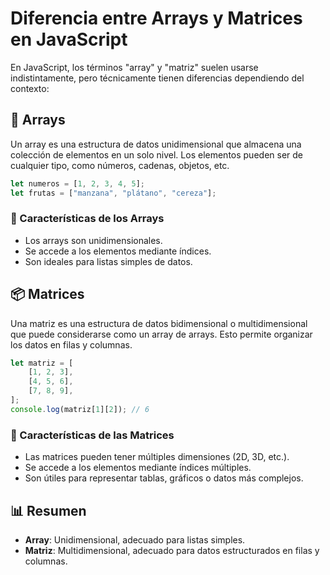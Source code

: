 # Diferencia entre Arrays y Matrices en JavaScript

En JavaScript, los términos "array" y "matriz" suelen usarse indistintamente, pero técnicamente tienen diferencias dependiendo del contexto:

## 🔢 Arrays

Un array es una estructura de datos unidimensional que almacena una colección de elementos en un solo nivel. Los elementos pueden ser de cualquier tipo, como números, cadenas, objetos, etc.

```javascript
let numeros = [1, 2, 3, 4, 5];
let frutas = ["manzana", "plátano", "cereza"];
```

### 📌 Características de los Arrays

- Los arrays son unidimensionales.
- Se accede a los elementos mediante índices.
- Son ideales para listas simples de datos.

## 📦 Matrices

Una matriz es una estructura de datos bidimensional o multidimensional que puede considerarse como un array de arrays. Esto permite organizar los datos en filas y columnas.

```javascript
let matriz = [
    [1, 2, 3],
    [4, 5, 6],
    [7, 8, 9],
];
console.log(matriz[1][2]); // 6
```

### 📌 Características de las Matrices

- Las matrices pueden tener múltiples dimensiones (2D, 3D, etc.).
- Se accede a los elementos mediante índices múltiples.
- Son útiles para representar tablas, gráficos o datos más complejos.

## 📊 Resumen

- **Array**: Unidimensional, adecuado para listas simples.
- **Matriz**: Multidimensional, adecuado para datos estructurados en filas y columnas.
